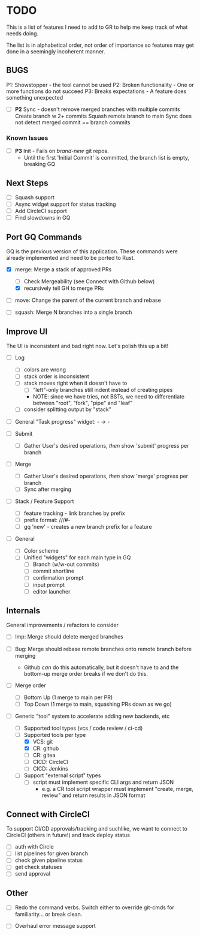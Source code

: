 # TODO
This is a list of features I need to add to GR to help 
me keep track of what needs doing.

The list is in alphabetical order, not order of importance
so features may get done in a seemingly incoherent manner.

## BUGS
P1: Showstopper - the tool cannot be used
P2: Broken functionality - One or more functions do not succeed
P3: Breaks expectations - A feature does something unexpected

- [ ] **P2** Sync - doesn't remove merged branches with multiple commits
      Create branch w 2+ commits
      Squash remote branch to main
      Sync does not detect merged commit == branch commits

### Known Issues
- [ ] **P3** Init - Fails on _brand-new_ git repos.
  - Until the first 'Initial Commit' is committed, the branch list is empty, breaking GQ


## Next Steps
- [ ] Squash support
- [ ] Async widget support for status tracking
- [ ] Add CircleCI support
- [ ] Find slowdowns in GQ

## Port GQ Commands
GQ is the previous version of this application. These commands
were already implemented and need to be ported to Rust.

- [x] merge: Merge a stack of approved PRs 
  - [ ] Check Mergeability (see Connect with Github below)
  - [x] recursively tell GH to merge PRs
- [ ] move: Change the parent of the current branch and rebase
- [ ] squash: Merge N branches into a single branch


## Improve UI
The UI is inconsistent and bad right now. Let's polish this up a bit!

- [ ] Log
  - [ ] colors are wrong
  - [ ] stack order is inconsistent
  - [ ] stack moves right when it doesn't have to
       - [ ] "left"-only branches still indent instead of creating pipes
       - NOTE: since we have tries, not BSTs, we need to differentiate between "root", "fork", "pipe" and "leaf"
  - [ ] consider splitting output by "stack"

- [ ] General "Task progress" widget:  <name> - <spinner> -> <name> - <status>

- [ ] Submit
  - [ ] Gather User's desired operations, _then_ show 'submit' progress per branch

- [ ] Merge
  - [ ] Gather User's desired operations, _then_ show 'merge' progress per branch
  - [ ] Sync after merging

- [ ] Stack / Feature Support
  - [ ] feature tracking - link branches by prefix
  - [ ] prefix format: /<name>/<feature>/#-<branch name>
  - [ ] gq 'new' - creates a new branch prefix for a feature

- [ ] General
  - [ ] Color scheme
  - [ ] Unified "widgets" for each main type in GQ
    - [ ] Branch (w/w-out commits)
    - [ ] commit shortline
    - [ ] confirmation prompt
    - [ ] input prompt
    - [ ] editor launcher

## Internals
General improvements / refactors to consider

- [ ] Imp: Merge should delete merged branches
- [ ] Bug: Merge should rebase remote branches onto remote branch before merging
  - Github _can_ do this automatically, but it doesn't have to and the bottom-up merge order breaks if we don't do this.

- [ ] Merge order
  - [ ] Bottom Up (1 merge to main per PR)
  - [ ] Top Down (1 merge to main, squashing PRs down as we go)

- [ ] Generic "tool" system to accelerate adding new backends, etc
  - [ ] Supported tool types (vcs / code review / ci-cd)
  - [ ] Supported tools per type
    - [x] VCS: git
    - [x] CR:  github
    - [ ] CR:  gitea
    - [ ] CICD: CircleCI
    - [ ] CICD: Jenkins
  - [ ] Support "external script" types
    - [ ] script must implement specific CLI args and return JSON
        - e.g. a CR tool script wrapper must implement "create, merge, review"
            and return results in JSON format


## Connect with CircleCI
To support CI/CD approvals/tracking and suchlike, we want
to connect to CircleCI (others in future!) and track deploy status

- [ ] auth with Circle
- [ ] list pipelines for given branch
- [ ] check given pipeline status
- [ ] get check statuses
- [ ] send approval

## Other

- [ ] Redo the command verbs. Switch either to override git-cmds for familiarity... or break clean.
- [ ] Overhaul error message support

